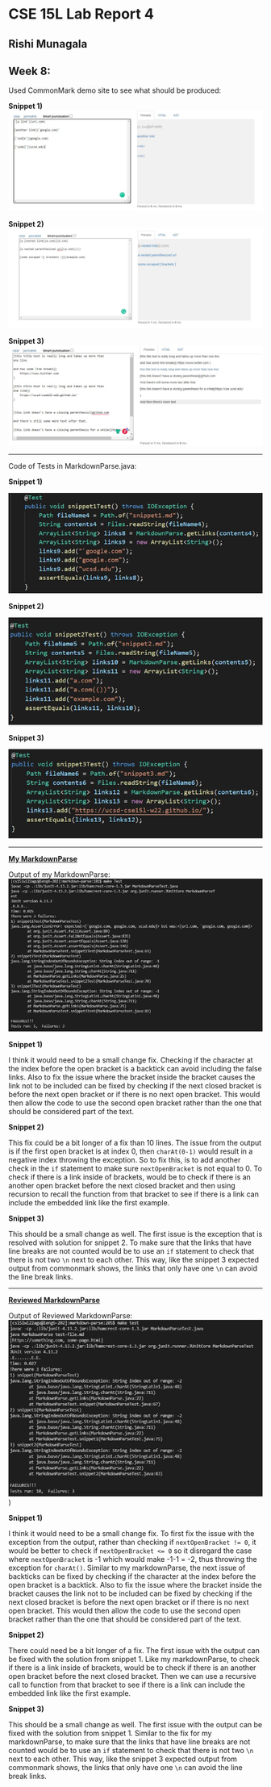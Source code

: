 # **CSE 15L Lab Report 4**

## Rishi Munagala

## Week 8:

Used CommonMark demo site to see what should be produced: 
  
  **Snippet 1)**
  ![Image](snip1.JPG)
  
  **Snippet 2)**
  ![Image](snip2.JPG)
  
  **Snippet 3)**
  ![Image](snip3.JPG)

***

  Code of Tests in MarkdownParse.java:
  
  **Snippet 1)**
  
  ![Image](snipcode1.JPG)
  
  **Snippet 2)**
  
  ![Image](snipcode2.JPG)
  
  **Snippet 3)**
  
  ![Image](snipcode3.JPG)
  
***

**[My MarkdownParse](https://github.com/Rikochu/markdown-parse)**
   
  Output of my MarkdownParse:
  ![Image](mine.JPG)
   
  **Snippet 1)**
  
  I think it would need to be a small change fix. Checking if the character at the index before the open bracket is a backtick can avoid including the false links. Also to fix the issue where the bracket inside the bracket causes the link not to be included can be fixed by checking if the next closed bracket is before the next open bracket or if there is no next open bracket. This would then allow the code to use the second open bracket rather than the one that should be considered part of the text. 
  
  **Snippet 2)**
  
  This fix could  be a bit longer of a fix than 10 lines. The issue from the output is if the first open bracket is at index 0, then `charAt(0-1)` would result in a negative index throwing the exception. So to fix this, is to add another check in the `if` statement to make sure `nextOpenBracket` is not equal to 0. To check if there is a link inside of brackets, would be to check if there is an another open bracket before the next closed bracket and then using recursion to recall the function from that bracket to see if there is a link can include the embedded link like the first example.
  
  **Snippet 3)**
  
  This should be a small change as well. The first issue is the exception that is resolved with solution for snippet 2. To make sure that the links that have line breaks are not counted would be to use an `if` statement to check that there is not two `\n` next to each other. This way, like the snippet 3 expected output from commonmark shows, the links that only have one `\n` can avoid the line break links.


 ***

 **[Reviewed MarkdownParse](https://github.com/kathyychenn/markdown-parse)**
   
  Output of Reviewed MarkdownParse:
  ![Image](katy.JPG))
  
   **Snippet 1)**
  
  I think it would need to be a small change fix. To first fix the issue with the exception from the output, rather than checking if `nextOpenBracket != 0`, it would be better to check if `nextOpenBracket <= 0` so it disregard the case where `nextOpenBracket` is -1 which would make -1-1 = -2, thus throwing the exception for `charAt()`. Similar to my markdownParse, the next issue of backticks can be fixed by checking if the character at the index before the open bracket is a backtick. Also to fix the issue where the bracket inside the bracket causes the link not to be included can be fixed by checking if the next closed bracket is before the next open bracket or if there is no next open bracket. This would then allow the code to use the second open bracket rather than the one that should be considered part of the text. 
  
  **Snippet 2)**
  
  There could need be a bit longer of a fix. The first issue with the output can be fixed with the solution from snippet 1. Like my markdownParse, to check if there is a link inside of brackets, would be to check if there is an another open bracket before the next closed bracket. Then we can use a recursive call to function from that bracket to see if there is a link can include the embedded link like the first example.
  
  **Snippet 3)**
  
  This should be a small change as well. The first issue with the output can be fixed with the solution from snippet 1. Similar to the fix for my markdownParse, to make sure that the links that have line breaks are not counted would be to use an `if` statement to check that there is not two `\n` next to each other. This way, like the snippet 3 expected output from commonmark shows, the links that only have one `\n` can avoid the line break links.
